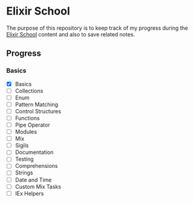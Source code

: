# Elixir School

The purpose of this repository is to keep track of my progress during the [Elixir School](https://elixirschool.com) content and also to save related notes.

## Progress

### Basics

- [x] Basics
- [ ] Collections
- [ ] Enum
- [ ] Pattern Matching
- [ ] Control Structures
- [ ] Functions
- [ ] Pipe Operator
- [ ] Modules
- [ ] Mix
- [ ] Sigils
- [ ] Documentation
- [ ] Testing
- [ ] Comprehensions
- [ ] Strings
- [ ] Date and Time
- [ ] Custom Mix Tasks
- [ ] IEx Helpers
